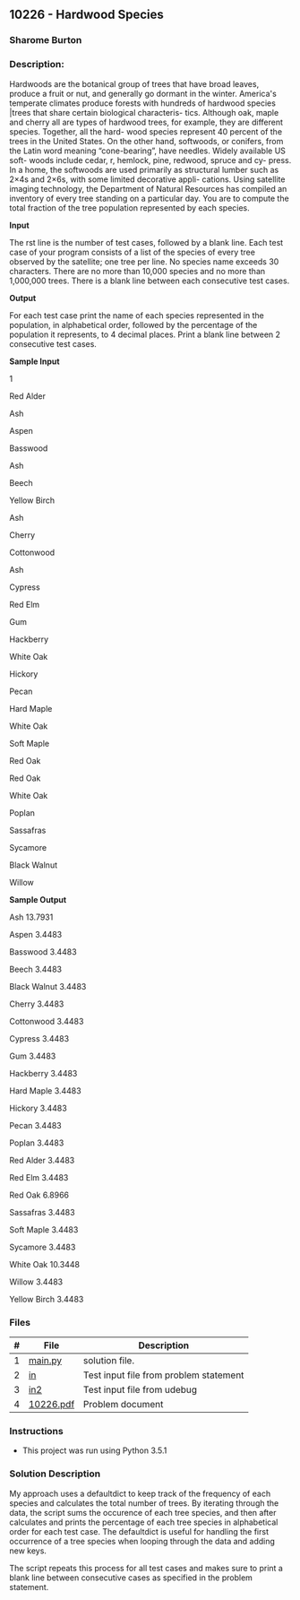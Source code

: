 ## 10226 - Hardwood Species
### Sharome Burton
### Description:

Hardwoods are the botanical group of trees that have broad leaves,
produce a fruit or nut, and generally go dormant in the winter.
America's temperate climates produce forests with hundreds of
hardwood species |trees that share certain biological characteris-
tics. Although oak, maple and cherry all are types of hardwood
trees, for example, they are different species. Together, all the hard-
wood species represent 40 percent of the trees in the United States.
On the other hand, softwoods, or conifers, from the Latin word
meaning “cone-bearing”, have needles. Widely available US soft-
woods include cedar, r, hemlock, pine, redwood, spruce and cy-
press. In a home, the softwoods are used primarily as structural
lumber such as 2×4s and 2×6s, with some limited decorative appli-
cations.
Using satellite imaging technology, the Department of Natural Resources has compiled an inventory
of every tree standing on a particular day. You are to compute the total fraction of the tree population
represented by each species.

**Input**

The rst line is the number of test cases, followed by a blank line.
Each test case of your program consists of a list of the species of every tree observed by the satellite;
one tree per line. No species name exceeds 30 characters. There are no more than 10,000 species and
no more than 1,000,000 trees.
There is a blank line between each consecutive test cases.

**Output**

For each test case print the name of each species represented in the population, in alphabetical order,
followed by the percentage of the population it represents, to 4 decimal places.
Print a blank line between 2 consecutive test cases.

**Sample Input**

1

Red Alder

Ash

Aspen

Basswood

Ash

Beech

Yellow Birch

Ash

Cherry

Cottonwood

Ash

Cypress

Red Elm

Gum

Hackberry

White Oak

Hickory

Pecan

Hard Maple

White Oak

Soft Maple

Red Oak

Red Oak

White Oak

Poplan

Sassafras

Sycamore

Black Walnut

Willow


**Sample Output**

Ash 13.7931

Aspen 3.4483

Basswood 3.4483

Beech 3.4483

Black Walnut 3.4483

Cherry 3.4483

Cottonwood 3.4483

Cypress 3.4483

Gum 3.4483

Hackberry 3.4483

Hard Maple 3.4483

Hickory 3.4483

Pecan 3.4483

Poplan 3.4483

Red Alder 3.4483

Red Elm 3.4483

Red Oak 6.8966

Sassafras 3.4483

Soft Maple 3.4483

Sycamore 3.4483

White Oak 10.3448

Willow 3.4483

Yellow Birch 3.4483


### Files

|   #   | File                       | Description                                                |
| :---: | -------------------------- | ---------------------------------------------------------- |
|   1   | [main.py](./main.py)     | solution file.                                             |
|   2   | [in](./in)           | Test input file from problem statement                     |
|   3   | [in2](./in2)           | Test input file from udebug                    |
|   4   | [10226.pdf](./10226.pdf)         | Problem document                            |


### Instructions

- This project was run using Python 3.5.1

### Solution Description

My approach uses a defaultdict to keep track of the frequency of each species and calculates the total number
of trees. By iterating through the data, the script sums the occurence of each tree species, and then after calculates and prints the percentage of each tree species in alphabetical order for each test case. The defaultdict is useful for handling the first occurrence of a tree species when looping through the data and adding new keys.

The script repeats this process for all test cases and makes sure to print a blank line between
consecutive cases as specified in the problem statement. 


 
